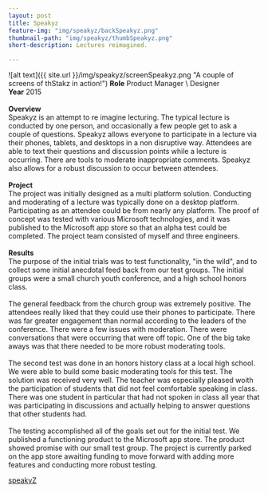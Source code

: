 ```yaml
---
layout: post
title: Speakyz
feature-img: "img/speakyz/backSpeakyz.png"
thumbnail-path: "img/speakyz/thumbSpeakyz.png"
short-description: Lectures reimagined.

---
```

![alt text]({{ site.url }}/img/speakyz/screenSpeakyz.png "A couple of screens of thStakz in action!")
**Role** Product Manager \ Designer <br>
**Year** 2015<br><br>
**Overview**<br>
Speakyz is an attempt to re imagine lecturing. The typical lecture is conducted by one person, and occasionally a few people get to ask a couple of questions. Speakyz allows everyone to participate in a lecture via their phones, tablets, and desktops in a non disruptive way. Attendees are able to text their questions and discussion points while a lecture is occurring. There are tools to moderate inappropriate comments. Speakyz also allows for a robust discussion to occur between attendees. <br><br> 
**Project**<br>
The project was initially designed as a multi platform solution. Conducting and moderating of a lecture was typically done on a desktop platform. Participating as an attendee could be from nearly any platform. The proof of concept was tested with various Microsoft technologies, and it was published to the Microsoft app store so that an alpha test could be completed. The project team consisted of myself and three engineers.<br><br>
**Results**<br>
The purpose of the initial trials was to test functionality, "in the wild", and to collect some initial anecdotal feed back from our test groups. The initial groups were a small church youth conference, and a high school honors class. 
<br><br>
The general feedback from the church group was extremely positive. The attendees really liked that they could use their phones to participate. There was far greater engagement than normal according to the leaders of the conference. There were a few issues with moderation. There were conversations that were occurring that were off topic. One of the big take aways was that there needed to be more robust moderating tools. <br><br>
The second test was done in an honors history class at a local high school. We were able to build some basic moderating tools for this test. The solution was received very well. The teacher was especially pleased woith the participation of students that did not feel comfortable speaking in class. There was one student in particular that had not spoken in class all year that was participating in discussions and actually helping to answer questions that other students had.<br><br>
The testing accomplished all of the goals set out for the initial test. We published a functioning product to the Microsoft app store. The product showed promise with our small test group. The project is currently parked on the app store awaiting funding to move forward with adding more features and conducting more robust testing.

[speakyZ](https://www.microsoft.com/en-us/store/p/speakyz/9nblggh5wrn5)
